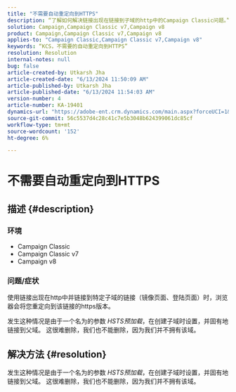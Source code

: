 ```yaml
---
title: "不需要自动重定向到HTTPS"
description: “了解如何解决链接出现在链接到子域的http中的Campaign Classic问题。”
solution: Campaign,Campaign Classic v7,Campaign v8
product: Campaign,Campaign Classic v7,Campaign v8
applies-to: "Campaign Classic,Campaign Classic v7,Campaign v8"
keywords: “KCS，不需要的自动重定向到HTTPS”
resolution: Resolution
internal-notes: null
bug: false
article-created-by: Utkarsh Jha
article-created-date: "6/13/2024 11:50:09 AM"
article-published-by: Utkarsh Jha
article-published-date: "6/13/2024 11:54:03 AM"
version-number: 4
article-number: KA-19401
dynamics-url: "https://adobe-ent.crm.dynamics.com/main.aspx?forceUCI=1&pagetype=entityrecord&etn=knowledgearticle&id=96f9ba0f-7b29-ef11-840a-00224808decd"
source-git-commit: 56c5537d4c28c41c7e5b3048b624399061dc85cf
workflow-type: tm+mt
source-wordcount: '152'
ht-degree: 6%

---
```


# 不需要自动重定向到HTTPS

## 描述 {#description}


### 环境

- Campaign Classic
- Campaign Classic v7
- Campaign v8


### 问题/症状

使用链接出现在http中并链接到特定子域的链接（镜像页面、登陆页面）时，浏览器会将您重定向到该链接的https版本。

发生这种情况是由于一个名为的参数 *HSTS预加载*，在创建子域时设置，并固有地链接到父域。 这很难删除，我们也不能删除，因为我们并不拥有该域。


## 解决方法 {#resolution}


发生这种情况是由于一个名为的参数 *HSTS预加载*，在创建子域时设置，并固有地链接到父域。 这很难删除，我们也不能删除，因为我们并不拥有该域。
